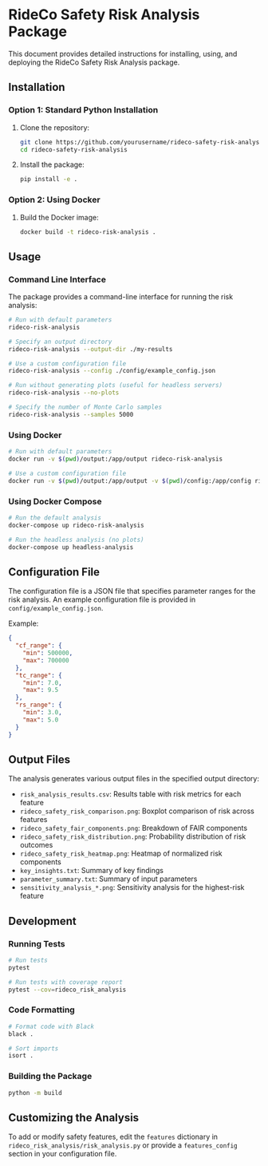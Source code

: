 # RideCo Safety Risk Analysis Package

This document provides detailed instructions for installing, using, and deploying the RideCo Safety Risk Analysis package.

## Installation

### Option 1: Standard Python Installation

1. Clone the repository:
   ```bash
   git clone https://github.com/yourusername/rideco-safety-risk-analysis.git
   cd rideco-safety-risk-analysis
   ```

2. Install the package:
   ```bash
   pip install -e .
   ```

### Option 2: Using Docker

1. Build the Docker image:
   ```bash
   docker build -t rideco-risk-analysis .
   ```

## Usage

### Command Line Interface

The package provides a command-line interface for running the risk analysis:

```bash
# Run with default parameters
rideco-risk-analysis

# Specify an output directory
rideco-risk-analysis --output-dir ./my-results

# Use a custom configuration file
rideco-risk-analysis --config ./config/example_config.json

# Run without generating plots (useful for headless servers)
rideco-risk-analysis --no-plots

# Specify the number of Monte Carlo samples
rideco-risk-analysis --samples 5000
```

### Using Docker

```bash
# Run with default parameters
docker run -v $(pwd)/output:/app/output rideco-risk-analysis

# Use a custom configuration file
docker run -v $(pwd)/output:/app/output -v $(pwd)/config:/app/config rideco-risk-analysis --config /app/config/example_config.json
```

### Using Docker Compose

```bash
# Run the default analysis
docker-compose up rideco-risk-analysis

# Run the headless analysis (no plots)
docker-compose up headless-analysis
```

## Configuration File

The configuration file is a JSON file that specifies parameter ranges for the risk analysis. An example configuration file is provided in `config/example_config.json`.

Example:
```json
{
  "cf_range": {
    "min": 500000,
    "max": 700000
  },
  "tc_range": {
    "min": 7.0, 
    "max": 9.5
  },
  "rs_range": {
    "min": 3.0,
    "max": 5.0
  }
}
```

## Output Files

The analysis generates various output files in the specified output directory:

- `risk_analysis_results.csv`: Results table with risk metrics for each feature
- `rideco_safety_risk_comparison.png`: Boxplot comparison of risk across features
- `rideco_safety_fair_components.png`: Breakdown of FAIR components
- `rideco_safety_risk_distribution.png`: Probability distribution of risk outcomes
- `rideco_safety_risk_heatmap.png`: Heatmap of normalized risk components
- `key_insights.txt`: Summary of key findings
- `parameter_summary.txt`: Summary of input parameters
- `sensitivity_analysis_*.png`: Sensitivity analysis for the highest-risk feature

## Development

### Running Tests

```bash
# Run tests
pytest

# Run tests with coverage report
pytest --cov=rideco_risk_analysis
```

### Code Formatting

```bash
# Format code with Black
black .

# Sort imports
isort .
```

### Building the Package

```bash
python -m build
```

## Customizing the Analysis

To add or modify safety features, edit the `features` dictionary in `rideco_risk_analysis/risk_analysis.py` or provide a `features_config` section in your configuration file.